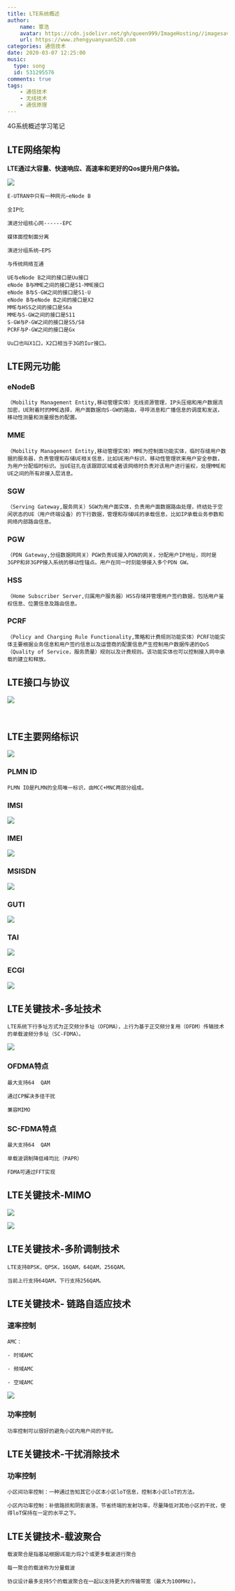 ```yaml
---
title: LTE系统概述
author:
	name: 覃浩
	avatar: https://cdn.jsdelivr.net/gh/queen999/ImageHosting//imagesavatar.jpg
	url: https://www.zhengyuanyuan520.com
categories: 通信技术
date: 2020-03-07 12:25:00
music:
  type: song  
  id: 531295576
comments: true
tags:  
	- 通信技术
	- 无线技术
	- 通信原理
---
```


4G系统概述学习笔记

<!-- more -->

## LTE网络架构

**LTE通过<red>大容量</red>、<red>快速响应</red>、<red>高速率</red>和<red>更好的Qos</red>提升用户体验。**



![](https://cdn.jsdelivr.net/gh/queen999/ImageHosting/images20200307120439.png)

```
E-UTRAN中只有一种网元—eNode B

全IP化

演进分组核心网------EPC

媒体面控制面分离

演进分组系统—EPS

与传统网络互通
```

```
UE与eNode B之间的接口是Uu接口
eNode B与MME之间的接口是S1-MME接口
eNode B与S-GW之间的接口是S1-U
eNode B与eNode B之间的接口是X2
MME与HSS之间的接口是S6a
MME与S-GW之间的接口是S11
S-GW与P-GW之间的接口是S5/S8
PCRF与P-GW之间的接口是Gx
```

```
Uu口也叫X1口，X2口相当于3G的Iur接口。
```



## LTE网元功能

### eNodeB

```
（Mobility Management Entity,移动管理实体）无线资源管理，IP头压缩和用户数据流加密，UE附着时的MME选择，用户面数据向S-GW的路由，寻呼消息和广播信息的调度和发送，移动性测量和测量报告的配置。
```

### MME

```
（Mobility Management Entity,移动管理实体）MME为控制面功能实体，临时存缝用户数据的服务器，负责管理和存储UE相关信息，比如UE用户标识、移动性管理状来用户安全参数，为用户分配临时标识。当UE驻扎在该跟踪区域或者该网络时负责对该用户进行鉴权，处理MME和UE之间的所有非接入层消息。
```

### SGW

```
（Serving Gateway,服务网关）SGW为用户面实体，负责用户面数据路由处理，终结处于空闲状态的UE（用户终端设备）的下行数据，管理和存储UE的承载信息，比如IP承载业务参数和网络内部路由信息。
```

### PGW

```
（PDN Gateway,分组数据网网关）PGW负责UE接入PDN的网关，分配用户IP地址，同时是3GPP和非3GPP接入系统的移动性锚点。用户在同一时刻能够接入多个PDN GW。
```

### HSS

```
（Home Subscriber Server,归属用户服务器）HSS存储并管理用户签约数据，包括用户鉴权信息、位置信息及路由信息。
```

### PCRF

```
（Policy and Charging Rule Functionality,策略和计费规则功能实体）PCRF功能实体主要根据业务信息和用户签约信息以及运营商的配置信息产生控制用户数据传递的QoS（Quality of Service，服务质量）规则以及计费规则。该功能实体也可以控制接入网中承载的建立和释放。
```

## LTE接口与协议

![](https://cdn.jsdelivr.net/gh/queen999/ImageHosting/images20200307122645.png)

​	

## LTE主要网络标识

![](https://cdn.jsdelivr.net/gh/queen999/ImageHosting/images20200307122830.png)

### PLMN  ID

```
PLMN ID是PLMN的全局唯一标识，由MCC+MNC两部分组成。
```

### IMSI

![](https://cdn.jsdelivr.net/gh/queen999/ImageHosting/images20200307122929.png)

### IMEI

![](https://cdn.jsdelivr.net/gh/queen999/ImageHosting/images20200307123006.png)

### MSISDN

![](https://cdn.jsdelivr.net/gh/queen999/ImageHosting/images20200307123319.png)

### GUTI

![](https://cdn.jsdelivr.net/gh/queen999/ImageHosting/images20200307123504.png)

### TAI

![](https://cdn.jsdelivr.net/gh/queen999/ImageHosting/images20200307123610.png)

### ECGI

![](https://cdn.jsdelivr.net/gh/queen999/ImageHosting/images20200307123642.png)

## LTE关键技术-多址技术

```
LTE系统下行多址方式为正交频分多址（OFDMA），上行为基于正交频分复用（OFDM）传输技术的单载波频分多址（SC-FDMA）。
```

![](https://cdn.jsdelivr.net/gh/queen999/ImageHosting/images20200307132303.png)

### OFDMA特点

```
最大支持64  QAM

通过CP解决多径干扰

兼容MIMO
```

### SC-FDMA特点

```
最大支持64  QAM

单载波调制降低峰均比（PAPR）

FDMA可通过FFT实现
```

## LTE关键技术-MIMO

![](https://cdn.jsdelivr.net/gh/queen999/ImageHosting/images20200307133013.png)

![](https://cdn.jsdelivr.net/gh/queen999/ImageHosting/images20200307133428.png)

## LTE关键技术-多阶调制技术

```
LTE支持BPSK，QPSK，16QAM，64QAM，256QAM。

当前上行支持64QAM，下行支持256QAM。
```

## LTE关键技术- 链路自适应技术

### 速率控制

```
AMC：

- 时域AMC

- 频域AMC

- 空域AMC
```

![](https://cdn.jsdelivr.net/gh/queen999/ImageHosting/images20200307133936.png)

### 功率控制

```
功率控制可以很好的避免小区内用户间的干扰。
```

## LTE关键技术-干扰消除技术

### 功率控制

```
小区间功率控制：一种通过告知其它小区本小区loT信息，控制本小区loT的方法。

小区内功率控制：补偿路损和阴影衰落，节省终端的发射功率，尽量降低对其他小区的干扰，使得loT保持在一定的水平之下。
```

## LTE关键技术-载波聚合

```
载波聚合是指基站根据UE能力将2个或更多载波进行聚合

每一聚合的载波称为分量载波

协议设计最多支持5个的载波聚合在一起以支持更大的传输带宽（最大为100MHz)。
```

